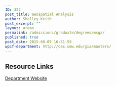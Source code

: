 ```yaml
---
ID: 322
post_title: Geospatial Analysis
author: Shelley Keith
post_excerpt: ""
layout: areas
permalink: /admissions/graduate/degrees/msga/
published: true
post_date: 2015-08-07 16:31:59
wpcf-department: http://cas.umw.edu/gis/masters/
---
```


<!-- Types Custom Fields: -->

<!-- resource-links -->
## Resource Links

<!-- department -->
[Department Website](http://cas.umw.edu/gis/masters/)

<!-- End department -->

<!-- End resource-links -->

<!-- End Types Custom Fields -->